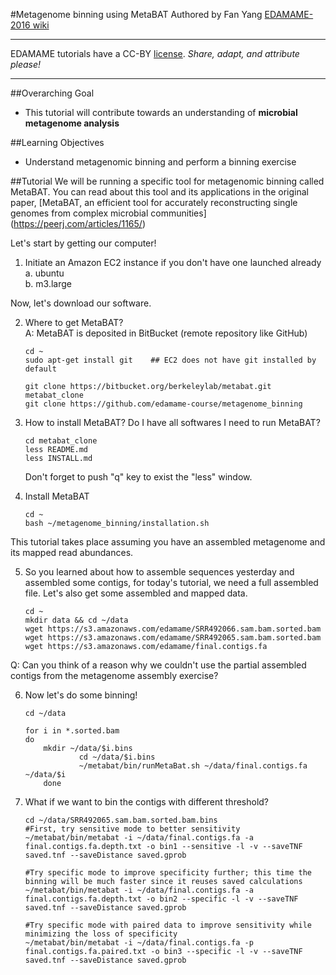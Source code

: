
#Metagenome binning using MetaBAT
Authored by Fan Yang 
[EDAMAME-2016 wiki](https://github.com/edamame-course/2016-tutorials/wiki)

***
EDAMAME tutorials have a CC-BY [license](https://github.com/edamame-course/2015-tutorials/blob/master/LICENSE.md). _Share, adapt, and attribute please!_
***

##Overarching Goal
* This tutorial will contribute towards an understanding of **microbial metagenome analysis**

##Learning Objectives
* Understand metagenomic binning and perform a binning exercise

##Tutorial
We will be running a specific tool for metagenomic binning called MetaBAT.  You can read about this tool and its applications in the original paper, [MetaBAT, an efficient tool for accurately reconstructing single genomes from complex microbial communities] (https://peerj.com/articles/1165/)

Let's start by getting our computer!

1. Initiate an Amazon EC2 instance if you don't have one launched already   
   a. ubuntu   
   b. m3.large    

Now, let's download our software.

2. Where to get MetaBAT?    
   A: MetaBAT is deposited in BitBucket (remote repository like GitHub)
   ```
   cd ~
   sudo apt-get install git    ## EC2 does not have git installed by default
   ```
   ```
   git clone https://bitbucket.org/berkeleylab/metabat.git metabat_clone
   git clone https://github.com/edamame-course/metagenome_binning
   ```
   
3. How to install MetaBAT? Do I have all softwares I need to run MetaBAT?
   ```
   cd metabat_clone
   less README.md
   less INSTALL.md
   ```
   Don't forget to push "q" key to exist the "less" window.


4. Install MetaBAT
   ```
   cd ~
   bash ~/metagenome_binning/installation.sh
   ```

This tutorial takes place assuming you have an assembled metagenome and its mapped read abundances.

5. So you learned about how to assemble sequences yesterday and assembled some contigs, 
for today's tutorial, we need a full assembled file. 
   Let's also get some assembled and mapped data. 
   ```
   cd ~
   mkdir data && cd ~/data
   wget https://s3.amazonaws.com/edamame/SRR492066.sam.bam.sorted.bam
   wget https://s3.amazonaws.com/edamame/SRR492065.sam.bam.sorted.bam
   wget https://s3.amazonaws.com/edamame/final.contigs.fa
   ```
Q: Can you think of a reason why we couldn't use the partial assembled contigs from the metagenome assembly exercise? 

6. Now let's do some binning!
    ```
    cd ~/data

    for i in *.sorted.bam 
	do 
		mkdir ~/data/$i.bins 
                cd ~/data/$i.bins
                ~/metabat/bin/runMetaBat.sh ~/data/final.contigs.fa ~/data/$i
        done 
    ```

7. What if we want to bin the contigs with different threshold?
    ```
    cd ~/data/SRR492065.sam.bam.sorted.bam.bins
    #First, try sensitive mode to better sensitivity
    ~/metabat/bin/metabat -i ~/data/final.contigs.fa -a final.contigs.fa.depth.txt -o bin1 --sensitive -l -v --saveTNF saved.tnf --saveDistance saved.gprob

    #Try specific mode to improve specificity further; this time the binning will be much faster since it reuses saved calculations
    ~/metabat/bin/metabat -i ~/data/final.contigs.fa -a final.contigs.fa.depth.txt -o bin2 --specific -l -v --saveTNF saved.tnf --saveDistance saved.gprob

    #Try specific mode with paired data to improve sensitivity while minimizing the loss of specificity
    ~/metabat/bin/metabat -i ~/data/final.contigs.fa -p final.contigs.fa.paired.txt -o bin3 --specific -l -v --saveTNF saved.tnf --saveDistance saved.gprob
    ``` 
